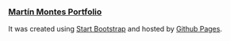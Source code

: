 ### [Martín Montes Portfolio](https://mmontes11.github.io)

It was created using [Start Bootstrap](http://startbootstrap.com/template-categories/portfolios/) and hosted by [Github Pages](https://pages.github.com/).
